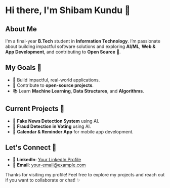 # Hi there, I'm Shibam Kundu 👋

## About Me
I'm a final-year **B.Tech** student in **Information Technology**. I’m passionate about building impactful software solutions and exploring **AI/ML**, **Web & App Development**, and contributing to **Open Source** 🌱.

## My Goals 🎯
- 🌟 Build impactful, real-world applications.
- 🤝 Contribute to **open-source projects**.
- 📚 Learn **Machine Learning**, **Data Structures**, and **Algorithms**.
  

## Current Projects 🚀
- 📰 **Fake News Detection System** using AI.
- 📄 **Fraud Detection in Voting** using AI.
- 📅 **Calendar & Reminder App** for mobile app development.

## Let's Connect 🔗
- 💼 **LinkedIn**: [Your LinkedIn Profile](https://www.linkedin.com/in/shibam-kundu-382565350/)
- 📧 **Email**: [your-email@example.com](mailto:shibamkundu120103@gmail.com)

Thanks for visiting my profile! Feel free to explore my projects and reach out if you want to collaborate or chat! ✨
